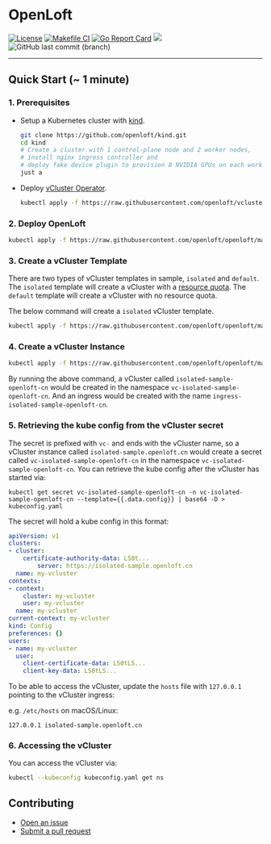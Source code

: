 # OpenLoft

[![License](https://img.shields.io/github/license/openloft/openloft?logo=github)](https://opensource.org/license/mit/) [![Makefile CI](https://github.com/openloft/openloft/actions/workflows/makefile.yml/badge.svg)](https://github.com/openloft/openloft/actions/workflows/makefile.yml) [![Go Report Card](https://goreportcard.com/badge/github.com/openloft/openloft)](https://goreportcard.com/report/github.com/openloft/openloft) <a href="https://github.com/openloft/openloft/graphs/contributors" alt="Contributors"><img src="https://img.shields.io/github/contributors/openloft/openloft" /></a> <img alt="GitHub last commit (branch)" src="https://img.shields.io/github/last-commit/openloft/openloft/main">

----

## Quick Start (~ 1 minute)

### 1. Prerequisites

* Setup a Kubernetes cluster with [kind](https://kind.sigs.k8s.io/docs/user/quick-start/#installation).

  ```bash
  git clone https://github.com/openloft/kind.git
  cd kind
  # Create a cluster with 1 control-plane node and 2 worker nodes,
  # install nginx ingress controller and
  # deploy fake device plugin to provision 8 NVIDIA GPUs on each worker node.
  just a
  ```

* Deploy [vCluster Operator](https://github.com/openloft/vcluster-operator).

  ```bash
  kubectl apply -f https://raw.githubusercontent.com/openloft/vcluster-operator/main/deploy/manifests.yaml
  ```

### 2. Deploy OpenLoft

```bash
kubectl apply -f https://raw.githubusercontent.com/openloft/openloft/main/deploy/manifests.yaml
```

### 3. Create a vCluster Template

There are two types of vCluster templates in sample, `isolated` and `default`. The `isolated` template will create a vCluster with a [resource quota](https://kubernetes.io/docs/concepts/policy/resource-quotas/). The `default` template will create a vCluster with no resource quota.

The below command will create a `isolated` vCluster template.

```bash
kubectl apply -f https://raw.githubusercontent.com/openloft/openloft/main/config/samples/isolated/storage_v1_virtualclustertemplate.yaml
```

### 4. Create a vCluster Instance

```bash
kubectl apply -f https://raw.githubusercontent.com/openloft/openloft/main/config/samples/isolated/storage_v1_virtualclusterinstance.yaml
```

By running the above command, a vCluster called `isolated-sample-openloft-cn` would be created in the namespace `vc-isolated-sample-openloft-cn`. And an ingress would be created with the name `ingress-isolated-sample-openloft-cn`.

### 5. Retrieving the kube config from the vCluster secret

The secret is prefixed with `vc-` and ends with the vCluster name, so a vCluster instance called `isolated-sample.openloft.cn` would create a secret called `vc-isolated-sample-openloft-cn` in the namespace `vc-isolated-sample-openloft-cn`. You can retrieve the kube config after the vCluster has started via:

```
kubectl get secret vc-isolated-sample-openloft-cn -n vc-isolated-sample-openloft-cn --template={{.data.config}} | base64 -D > kubeconfig.yaml
```

The secret will hold a kube config in this format:

```yaml
apiVersion: v1
clusters:
- cluster:
    certificate-authority-data: LS0t...
        server: https://isolated-sample.openloft.cn
  name: my-vcluster
contexts:
- context:
    cluster: my-vcluster
    user: my-vcluster
  name: my-vcluster
current-context: my-vcluster
kind: Config
preferences: {}
users:
- name: my-vcluster
  user:
    client-certificate-data: LS0tLS...
    client-key-data: LS0tLS...
```

To be able to access the vCluster, update the `hosts` file with `127.0.0.1` pointing to the vCluster ingress:

e.g. `/etc/hosts` on macOS/Linux:

```
127.0.0.1 isolated-sample.openloft.cn
```

### 6. Accessing the vCluster

You can access the vCluster via:

```bash
kubectl --kubeconfig kubeconfig.yaml get ns
```

## Contributing

* [Open an issue](https://github.com/openloft/openloft/issues/new)
* [Submit a pull request](https://github.com/openloft/openloft/compare)